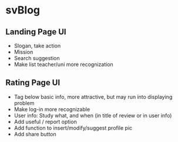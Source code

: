# svBlog

## Landing Page UI

* Slogan, take action
* Mission
* Search suggestion
* Make list teacher/uni more recognization

## Rating Page UI

* Tag below basic info, more attractive, but may run into displaying problem
* Make log-in more recognizable
* User info: Study what, and when (in title of review or in user info)
* Add useful / report option
* Add function to insert/modify/suggest profile pic
* Add share button